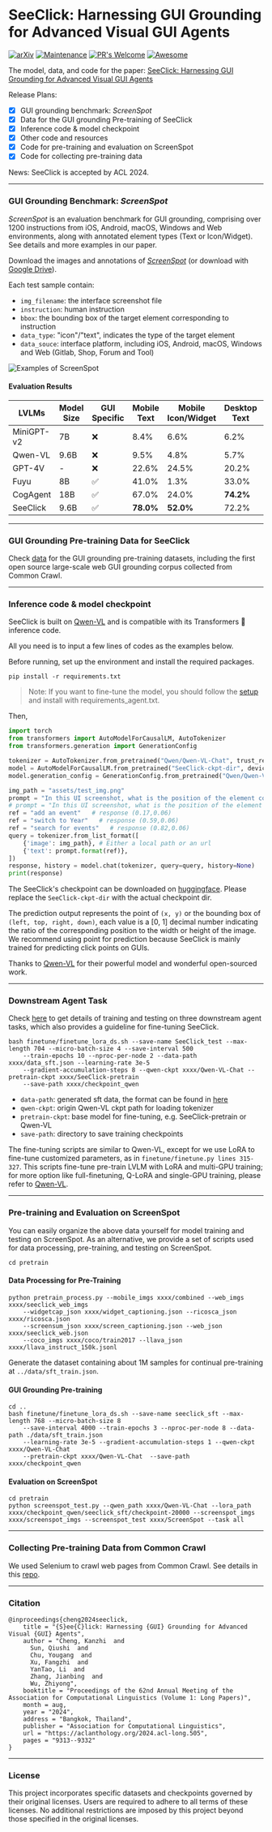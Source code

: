 # SeeClick: Harnessing GUI Grounding for Advanced Visual GUI Agents

[![arXiv](https://img.shields.io/badge/arXiv-2401.10935-b31b1b.svg)](https://arxiv.org/abs/2401.10935) 
[![Maintenance](https://img.shields.io/badge/Maintained%3F-yes-green.svg)](https://GitHub.com/Naereen/StrapDown.js/graphs/commit-activity) 
[![PR's Welcome](https://img.shields.io/badge/PRs-welcome-brightgreen.svg?style=flat)](http://makeapullrequest.com)
[![Awesome](https://awesome.re/badge.svg)](https://awesome.re)

The model, data, and code for the paper: [SeeClick: Harnessing GUI Grounding for Advanced Visual GUI Agents](https://arxiv.org/abs/2401.10935)

Release Plans:

- [x] GUI grounding benchmark: *ScreenSpot*
- [x] Data for the GUI grounding Pre-training of SeeClick
- [x] Inference code & model checkpoint
- [x] Other code and resources
- [x] Code for pre-training and evaluation on ScreenSpot
- [x] Code for collecting pre-training data

News: SeeClick is accepted by ACL 2024.

***
### GUI Grounding Benchmark: *ScreenSpot*

*ScreenSpot* is an evaluation benchmark for GUI grounding, comprising over 1200 instructions from iOS, Android, macOS, Windows and Web environments, along with annotated element types (Text or Icon/Widget). See details and more examples in our paper.

Download the images and annotations of [*ScreenSpot*](https://box.nju.edu.cn/d/5b8892c1901c4dbeb715/) (or download with [Google Drive](https://drive.google.com/drive/folders/1FuFT05yXOV_QxhwYft85YTLOgaIYm_fS?usp=sharing)). 

Each test sample contain: 
* `img_filename`: the interface screenshot file
* `instruction`: human instruction
* `bbox`: the bounding box of the target element corresponding to instruction
* `data_type`: "icon"/"text", indicates the type of the target element
* `data_souce`: interface platform, including iOS, Android, macOS, Windows and Web (Gitlab, Shop, Forum and Tool)

![Examples of *ScreenSpot*](assets/screenspot.png)

#### Evaluation Results

| LVLMs      | Model Size | GUI Specific | Mobile Text | Mobile Icon/Widget | Desktop Text | Desktop Icon/Widget | Web Text | Web Icon/Widget | Average |
|------------|------------|--------------|-------------|--------------------|--------------|---------------------|----------|-----------------|---------|
| MiniGPT-v2 | 7B         | ❌            | 8.4%        | 6.6%               | 6.2%         | 2.9%                | 6.5%     | 3.4%            | 5.7%    |
| Qwen-VL    | 9.6B       | ❌            | 9.5%        | 4.8%               | 5.7%         | 5.0%                | 3.5%     | 2.4%            | 5.2%    |
| GPT-4V     | -          | ❌            | 22.6%       | 24.5%              | 20.2%        | 11.8%               | 9.2%     | 8.8%            | 16.2%   |
| Fuyu       | 8B         | ✅            | 41.0%       | 1.3%               | 33.0%        | 3.6%                | 33.9%    | 4.4%            | 19.5%   |
| CogAgent   | 18B        | ✅            | 67.0%       | 24.0%              | **74.2%**    | 20.0%               | **70.4%**| 28.6%           | 47.4%   |
| SeeClick       | 9.6B       | ✅            | **78.0%**   | **52.0%**          | 72.2%        | **30.0%**           | 55.7%    | **32.5%**       | **53.4%**|


<!-- ![Results on *ScreenSpot*](assets/screenspot_result.png) -->

***
### GUI Grounding Pre-training Data for SeeClick
Check [data](readme_data.md) for the GUI grounding pre-training datasets,
including the first open source large-scale web GUI grounding corpus collected from Common Crawl.

***
### Inference code & model checkpoint
SeeClick is built on [Qwen-VL](https://github.com/QwenLM/Qwen-VL) and is compatible with its Transformers 🤗 inference code.

All you need is to input a few lines of codes as the examples below.

Before running, set up the environment and install the required packages.
```angular2html
pip install -r requirements.txt
```
> Note: If you want to fine-tune the model, you should follow the [setup](https://github.com/njucckevin/SeeClick/blob/main/agent_tasks/readme_agent.md) and install with requirements_agent.txt.

Then,
```python
import torch
from transformers import AutoModelForCausalLM, AutoTokenizer
from transformers.generation import GenerationConfig

tokenizer = AutoTokenizer.from_pretrained("Qwen/Qwen-VL-Chat", trust_remote_code=True)
model = AutoModelForCausalLM.from_pretrained("SeeClick-ckpt-dir", device_map="cuda", trust_remote_code=True, bf16=True).eval()
model.generation_config = GenerationConfig.from_pretrained("Qwen/Qwen-VL-Chat", trust_remote_code=True)

img_path = "assets/test_img.png"
prompt = "In this UI screenshot, what is the position of the element corresponding to the command \"{}\" (with point)?"
# prompt = "In this UI screenshot, what is the position of the element corresponding to the command \"{}\" (with bbox)?"  # Use this prompt for generating bounding box
ref = "add an event"   # response (0.17,0.06)
ref = "switch to Year"   # response (0.59,0.06)
ref = "search for events"   # response (0.82,0.06)
query = tokenizer.from_list_format([
    {'image': img_path}, # Either a local path or an url
    {'text': prompt.format(ref)},
])
response, history = model.chat(tokenizer, query=query, history=None)
print(response)
```
The SeeClick's checkpoint can be downloaded on [huggingface](https://huggingface.co/cckevinn/SeeClick/tree/main).
Please replace the `SeeClick-ckpt-dir` with the actual checkpoint dir. 

The prediction output represents the point of `(x, y)` or the bounding box of `(left, top, right, down)`,
each value is a [0, 1] decimal number indicating the ratio of the corresponding position to the width or height of the image.
We recommend using point for prediction because SeeClick is mainly trained for predicting click points on GUIs.

Thanks to [Qwen-VL](https://github.com/QwenLM/Qwen-VL) for their powerful model and wonderful open-sourced work.

***
### Downstream Agent Task
Check [here](agent_tasks/readme_agent.md) to get details of training and testing on three downstream agent tasks,
which also provides a guideline for fine-tuning SeeClick.
```
bash finetune/finetune_lora_ds.sh --save-name SeeClick_test --max-length 704 --micro-batch-size 4 --save-interval 500 
    --train-epochs 10 --nproc-per-node 2 --data-path xxxx/data_sft.json --learning-rate 3e-5 
    --gradient-accumulation-steps 8 --qwen-ckpt xxxx/Qwen-VL-Chat --pretrain-ckpt xxxx/SeeClick-pretrain
    --save-path xxxx/checkpoint_qwen
```
* `data-path`: generated sft data, the format can be found in [here](https://github.com/QwenLM/Qwen-VL#data-preparation)
* `qwen-ckpt`: origin Qwen-VL ckpt path for loading tokenizer
* `pretrain-ckpt`: base model for fine-tuning, e.g. SeeClick-pretrain or Qwen-VL
* `save-path`: directory to save training checkpoints

The fine-tuning scripts are similar to Qwen-VL, except for we use LoRA to fine-tune customized parameters, as in `finetune/finetune.py lines 315-327`.
This scripts fine-tune pre-train LVLM with LoRA and multi-GPU training; for more option like full-finetuning, Q-LoRA and single-GPU training, please
refer to [Qwen-VL](https://github.com/QwenLM/Qwen-VL/tree/master?tab=readme-ov-file#finetuning).

***
### Pre-training and Evaluation on ScreenSpot
You can easily organize the above data yourself for model training and testing on ScreenSpot. 
As an alternative, we provide a set of scripts used for data processing, pre-training, and testing on ScreenSpot.
```
cd pretrain
```
#### Data Processing for Pre-Training
```
python pretrain_process.py --mobile_imgs xxxx/combined --web_imgs xxxx/seeclick_web_imgs 
    --widgetcap_json xxxx/widget_captioning.json --ricosca_json xxxx/ricosca.json 
    --screensum_json xxxx/screen_captioning.json --web_json xxxx/seeclick_web.json 
    --coco_imgs xxxx/coco/train2017 --llava_json xxxx/llava_instruct_150k.jsonl
```
Generate the dataset containing about 1M samples for continual pre-training at `../data/sft_train.json`.

#### GUI Grounding Pre-training
```
cd ..
bash finetune/finetune_lora_ds.sh --save-name seeclick_sft --max-length 768 --micro-batch-size 8 
    --save-interval 4000 --train-epochs 3 --nproc-per-node 8 --data-path ./data/sft_train.json 
    --learning-rate 3e-5 --gradient-accumulation-steps 1 --qwen-ckpt xxxx/Qwen-VL-Chat 
    --pretrain-ckpt xxxx/Qwen-VL-Chat  --save-path xxxx/checkpoint_qwen
```
#### Evaluation on ScreenSpot
```
cd pretrain
python screenspot_test.py --qwen_path xxxx/Qwen-VL-Chat --lora_path xxxx/checkpoint_qwen/seeclick_sft/checkpoint-20000 --screenspot_imgs xxxx/screenspot_imgs --screenspot_test xxxx/ScreenSpot --task all
```
***
### Collecting Pre-training Data from Common Crawl
We used Selenium to crawl web pages from Common Crawl. See details in this [repo](https://github.com/chuyg1005/seeclick-crawler).

***
### Citation
```
@inproceedings{cheng2024seeclick,
    title = "{S}ee{C}lick: Harnessing {GUI} Grounding for Advanced Visual {GUI} Agents",
    author = "Cheng, Kanzhi  and
      Sun, Qiushi  and
      Chu, Yougang  and
      Xu, Fangzhi  and
      YanTao, Li  and
      Zhang, Jianbing  and
      Wu, Zhiyong",
    booktitle = "Proceedings of the 62nd Annual Meeting of the Association for Computational Linguistics (Volume 1: Long Papers)",
    month = aug,
    year = "2024",
    address = "Bangkok, Thailand",
    publisher = "Association for Computational Linguistics",
    url = "https://aclanthology.org/2024.acl-long.505",
    pages = "9313--9332"
}
```

***
### License 
This project incorporates specific datasets and checkpoints governed by their original licenses. Users are required to adhere to all terms of these licenses. No additional restrictions are imposed by this project beyond those specified in the original licenses.
